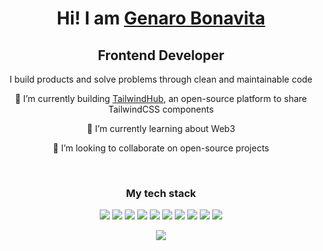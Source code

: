 <div align="center">

# Hi! I am [Genaro Bonavita](https://genarobonavita.dev)

## Frontend Developer

I build products and solve problems through clean and maintainable code

🔭 I’m currently building [TailwindHub](https://tailwindhub.dev), an open-source platform to share TailwindCSS components
 
🌱 I’m currently learning about Web3

👯 I’m looking to collaborate on open-source projects

<br>

<!-- <picture>
  <source media="(prefers-color-scheme: dark)" srcset="https://github.com/genaroibc/genaroibc/blob/output/github-contribution-grid-snake-dark.svg" />
  <source media="(prefers-color-scheme: light)" srcset="https://github.com/genaroibc/genaroibc/blob/output/github-contribution-grid-snake.svg" />
  <img alt="github-snake" src="github-snake.svg" />
</picture> -->

<!-- [![GitHub WidgetBox](https://github-widgetbox.vercel.app/api/profile?theme=darkmode&username=genaroibc&data=followers,repositories,stars,commits)](https://github.com/genaroibc) -->

<!-- [![GitHub WidgetBox](https://github-widgetbox.vercel.app/api/skills?theme=nautilus&languages=js,ts,react,next,node,mongodb)](https://github.com/Jurredr/github-widgetbox) -->

 <!--
[![Top Langs](https://github-readme-stats.vercel.app/api?username=genaroibc&bg_color=161320&text_color=D9E0EE&icon_color=DDB6F2&title_color=96CDFB)](https://github.com/anuraghazra/github-readme-stats)
-->

### My tech stack

![](https://img.shields.io/badge/HTML5-E34F26.svg?style=for-the-badge&logo=HTML5&logoColor=white)
![](https://img.shields.io/badge/CSS3-1572B6.svg?style=for-the-badge&logo=CSS3&logoColor=white)
![](https://img.shields.io/badge/JavaScript-F7DF1E.svg?style=for-the-badge&logo=JavaScript&logoColor=black)
![](https://img.shields.io/badge/TypeScript-3178C6.svg?style=for-the-badge&logo=TypeScript&logoColor=white)
![](https://img.shields.io/badge/React-61DAFB.svg?style=for-the-badge&logo=React&logoColor=black)
![](https://img.shields.io/badge/Next.js-000000.svg?style=for-the-badge&logo=nextdotjs&logoColor=white)
![](https://img.shields.io/badge/Tailwind%20CSS-06B6D4.svg?style=for-the-badge&logo=Tailwind-CSS&logoColor=white)
![](https://img.shields.io/badge/Node.js-339933.svg?style=for-the-badge&logo=nodedotjs&logoColor=white)
![](https://img.shields.io/badge/MongoDB-47A248.svg?style=for-the-badge&logo=MongoDB&logoColor=white)
![](https://img.shields.io/badge/Astro-FF5D01.svg?style=for-the-badge&logo=Astro&logoColor=white)

![](https://github-readme-stats.vercel.app/api/top-langs/?username=genaroibc&bg_color=161320&text_color=D9E0EE&icon_color=DDB6F2&title_color=96CDFB&hide_border=false&include_all_commits=true&count_private=false&layout=compact)

</div>
